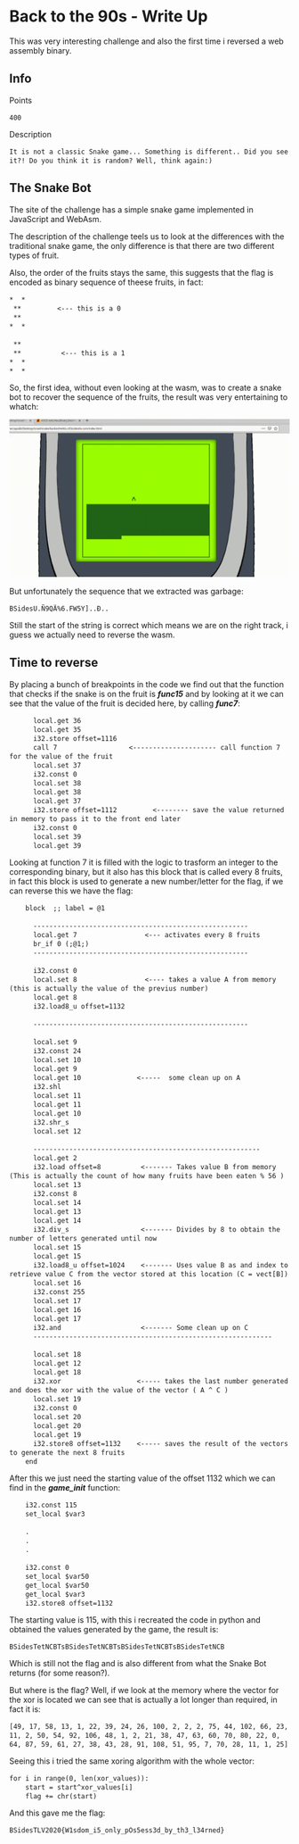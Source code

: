 # Back to the 90s - Write Up

This was very interesting challenge and also the first time i reversed a web assembly binary.

## Info

Points

```
400
```

Description

```
It is not a classic Snake game... Something is different.. Did you see it?! Do you think it is random? Well, think again:)
```


## The Snake Bot

The site of the challenge has a simple snake game implemented in JavaScript and WebAsm.

The description of the challenge teels us to look at the differences with the traditional snake game, the only difference is that there are two different types of fruit.

Also, the order of the fruits stays the same, this suggests that the flag is encoded as binary sequence of theese fruits, in fact:

```
*  *        
 **         <--- this is a 0
 **
*  * 

 **
 **          <--- this is a 1
*  *
*  * 
```
So, the first idea, without even looking at the wasm, was to create a snake bot to recover the sequence of the fruits, the result was very entertaining to whatch:

![Alt Text](https://github.com/Capo80/ctf/blob/master/bsidestlv/Back%20to%20the%2090s/snake.gif)

But unfortunately the sequence that we extracted was garbage:
```
BSidesU.Ñ9QÄ%6.FW5Y]..Ð..
```
Still the start of the string is correct which means we are on the right track, i guess we actually need to reverse the wasm.

## Time to reverse

By placing a bunch of breakpoints in the code we find out that the function that checks if the snake is on the fruit is ***func15*** and by looking at it we can see that the value of the fruit is decided here, by calling ***func7***:

```
      local.get 36
      local.get 35
      i32.store offset=1116
      call 7                  <--------------------- call function 7 for the value of the fruit
      local.set 37
      i32.const 0
      local.set 38
      local.get 38
      local.get 37
      i32.store offset=1112         <-------- save the value returned in memory to pass it to the front end later
      i32.const 0
      local.set 39
      local.get 39
```

Looking at function 7 it is filled with the logic to trasform an integer to the corresponding binary, but it also has this block that is called every 8 fruits, in fact this block is used to generate a new number/letter for the flag, if we can reverse this we have the flag:
```
    block  ;; label = @1
      
      ------------------------------------------------------
      local.get 7                 <--- activates every 8 fruits
      br_if 0 (;@1;)
      ------------------------------------------------------
      
      i32.const 0
      local.set 8                 <---- takes a value A from memory (this is actually the value of the previus number)
      local.get 8
      i32.load8_u offset=1132
      
      ------------------------------------------------------
      
      local.set 9
      i32.const 24
      local.set 10
      local.get 9             
      local.get 10              <-----  some clean up on A
      i32.shl
      local.set 11
      local.get 11
      local.get 10
      i32.shr_s
      local.set 12
      
      ---------------------------------------------------------
      local.get 2
      i32.load offset=8          <------- Takes value B from memory (This is actually the count of how many fruits have been eaten % 56 )
      local.set 13
      i32.const 8
      local.set 14
      local.get 13
      local.get 14
      i32.div_s                  <------- Divides by 8 to obtain the number of letters generated until now
      local.set 15
      local.get 15
      i32.load8_u offset=1024    <------- Uses value B as and index to retrieve value C from the vector stored at this location (C = vect[B])
      local.set 16
      i32.const 255
      local.set 17
      local.get 16
      local.get 17
      i32.and                    <------- Some clean up on C
      ------------------------------------------------------------
 
      local.set 18
      local.get 12
      local.get 18
      i32.xor                   <----- takes the last number generated and does the xor with the value of the vector ( A ^ C )
      local.set 19
      i32.const 0
      local.set 20
      local.get 20
      local.get 19
      i32.store8 offset=1132    <----- saves the result of the vectors to generate the next 8 fruits
    end
```

After this we just need the starting value of the offset 1132 which we can find in the ***game_init*** function:

```
    i32.const 115
    set_local $var3
    
    .
    .
    .
    
    i32.const 0
    set_local $var50
    get_local $var50
    get_local $var3
    i32.store8 offset=1132
```

The starting value is 115, with this i recreated the code in python and obtained the values generated by the game, the result is:

```
BSidesTetNCBTsBSidesTetNCBTsBSidesTetNCBTsBSidesTetNCB
```

Which is still not the flag and is also different from what the Snake Bot returns (for some reason?).

But where is the flag? Well, if we look at the memory where the vector for the xor is located we can see that is actually a lot longer than required, in fact it is:

```
[49, 17, 58, 13, 1, 22, 39, 24, 26, 100, 2, 2, 2, 75, 44, 102, 66, 23, 11, 2, 50, 54, 92, 106, 48, 1, 2, 21, 38, 47, 63, 60, 70, 80, 22, 0, 64, 87, 59, 61, 27, 38, 43, 28, 91, 108, 51, 95, 7, 70, 28, 11, 1, 25]
```

Seeing this i tried the same xoring algorithm with the whole vector:

```
for i in range(0, len(xor_values)):
	start = start^xor_values[i]
	flag += chr(start)
```

And this gave me the flag:

```
BSidesTLV2020{W1sdom_i5_only_pOs5ess3d_by_th3_l34rned}
```



